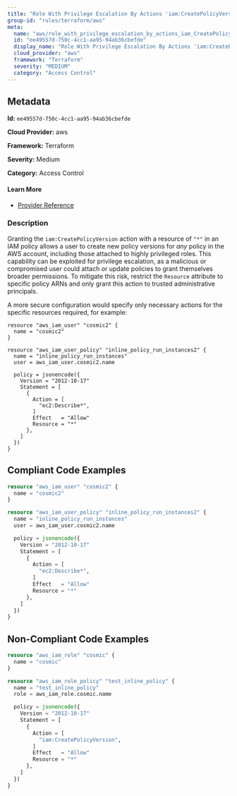 ```yaml
---
title: "Role With Privilege Escalation By Actions 'iam:CreatePolicyVersion'"
group-id: "rules/terraform/aws"
meta:
  name: "aws/role_with_privilege_escalation_by_actions_iam_CreatePolicyVersion"
  id: "ee49557d-750c-4cc1-aa95-94ab36cbefde"
  display_name: "Role With Privilege Escalation By Actions 'iam:CreatePolicyVersion'"
  cloud_provider: "aws"
  framework: "Terraform"
  severity: "MEDIUM"
  category: "Access Control"
---
```

## Metadata

**Id:** `ee49557d-750c-4cc1-aa95-94ab36cbefde`

**Cloud Provider:** aws

**Framework:** Terraform

**Severity:** Medium

**Category:** Access Control

#### Learn More

 - [Provider Reference](https://registry.terraform.io/providers/hashicorp/aws/latest/docs/resources/iam_role_policy#policy)

### Description

 Granting the `iam:CreatePolicyVersion` action with a resource of `"*"` in an IAM policy allows a user to create new policy versions for *any* policy in the AWS account, including those attached to highly privileged roles. This capability can be exploited for privilege escalation, as a malicious or compromised user could attach or update policies to grant themselves broader permissions. To mitigate this risk, restrict the `Resource` attribute to specific policy ARNs and only grant this action to trusted administrative principals.

A more secure configuration would specify only necessary actions for the specific resources required, for example:

```
resource "aws_iam_user" "cosmic2" {
  name = "cosmic2"
}

resource "aws_iam_user_policy" "inline_policy_run_instances2" {
  name = "inline_policy_run_instances"
  user = aws_iam_user.cosmic2.name

  policy = jsonencode({
    Version = "2012-10-17"
    Statement = [
      {
        Action = [
          "ec2:Describe*",
        ]
        Effect   = "Allow"
        Resource = "*"
      },
    ]
  })
}
```


## Compliant Code Examples
```terraform
resource "aws_iam_user" "cosmic2" {
  name = "cosmic2"
}

resource "aws_iam_user_policy" "inline_policy_run_instances2" {
  name = "inline_policy_run_instances"
  user = aws_iam_user.cosmic2.name

  policy = jsonencode({
    Version = "2012-10-17"
    Statement = [
      {
        Action = [
          "ec2:Describe*",
        ]
        Effect   = "Allow"
        Resource = "*"
      },
    ]
  })
}

```
## Non-Compliant Code Examples
```terraform
resource "aws_iam_role" "cosmic" {
  name = "cosmic"
}

resource "aws_iam_role_policy" "test_inline_policy" {
  name = "test_inline_policy"
  role = aws_iam_role.cosmic.name

  policy = jsonencode({
    Version = "2012-10-17"
    Statement = [
      {
        Action = [
          "iam:CreatePolicyVersion",
        ]
        Effect   = "Allow"
        Resource = "*"
      },
    ]
  })
}

```